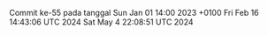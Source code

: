 Commit ke-55 pada tanggal Sun Jan 01 14:00 2023 +0100
Fri Feb 16 14:43:06 UTC 2024
Sat May  4 22:08:51 UTC 2024
